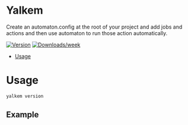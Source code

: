 # Yalkem

Create an automaton.config at the root of your project and add jobs and actions and then use automaton to run those action automatically.

[![Version](https://img.shields.io/npm/v/@medianaura/yalkem.svg)](https://npmjs.org/package/@medianaura/automaton)
[![Downloads/week](https://img.shields.io/npm/dw/@medianaura/yalkem.svg)](https://npmjs.org/package/@medianaura/automaton)

- [Usage](#usage)

# Usage

```bash
yalkem version
```

## Example

```ts

```
